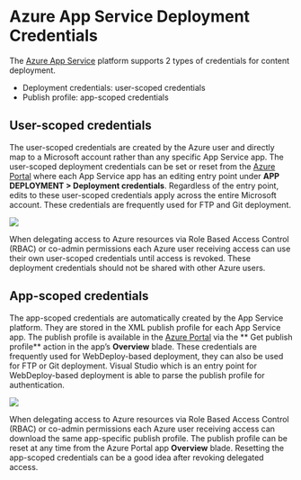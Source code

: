 <properties
   pageTitle="Azure App Service Deployment Credentials | Microsoft Azure"
   description="Learn how to use the Azure App Service deployment credentials."
   services="app-service"
   documentationCenter="na"
   authors="dariagrigoriu"
   manager=""
   editor=""
   tags=""
   keywords="azure app service, deployment"/>

<tags
   ms.service="app-service"
   ms.devlang="multiple"
   ms.topic="reference"
   ms.tgt_pltfrm="multiple"
   ms.workload="na"
   ms.date="11/18/2016"
   ms.author="dariagrigoriu"/>

# Azure App Service Deployment Credentials
The [Azure App Service](http://go.microsoft.com/fwlink/?LinkId=529714) platform supports 2 types of credentials for content deployment.
* Deployment credentials: user-scoped credentials
* Publish profile: app-scoped credentials 

## <a name="userscope"></a>User-scoped credentials
The user-scoped credentials are created by the Azure user and directly map to a Microsoft account rather than any specific App Service app. The user-scoped deployment credentials can be set or reset from the [Azure Portal](https://portal.azure.com) where each App Service app has an editing entry point under **APP DEPLOYMENT > Deployment credentials**. Regardless of the entry point, edits to these user-scoped credentials apply across the entire Microsoft account. These credentials are frequently used for FTP and Git deployment.

![](./media/app-service-deployment-credentials/deployment_credentials.png)
 
When delegating access to Azure resources via Role Based Access Control (RBAC) or co-admin permissions each Azure user receiving access can use their own user-scoped credentials until access is revoked. These deployment credentials should not be shared with other Azure users.

## <a name="appscope"></a>App-scoped credentials
The app-scoped credentials are automatically created by the App Service platform. They are stored in the XML publish profile for each App Service app. The publish profile is available in the [Azure Portal](https://portal.azure.com) via the ** Get publish profile** action in the app’s **Overview** blade. These credentials are frequently used for WebDeploy-based deployment, they can also be used for FTP or Git deployment. Visual Studio which is an entry point for WebDeploy-based deployment is able to parse the publish profile for authentication.

![](./media/app-service-deployment-credentials/publish_profile.png)

When delegating access to Azure resources via Role Based Access Control (RBAC) or co-admin permissions each Azure user receiving access can download the same app-specific publish profile. The publish profile can be reset at any time from the Azure Portal app **Overview** blade. Resetting the app-scoped credentials can be a good idea after revoking delegated access.
